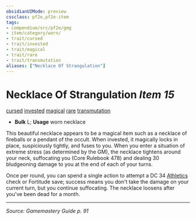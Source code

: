 ```yaml
---
obsidianUIMode: preview
cssclass: pf2e,pf2e-item
tags:
- compendium/src/pf2e/gmg
- item/category/worn/
- trait/cursed
- trait/invested
- trait/magical
- trait/rare
- trait/transmutation
aliases: ["Necklace Of Strangulation"]
---
```

# Necklace Of Strangulation *Item 15*  
[cursed](cursed-gmg.md "Cursed Item Trait")  [invested](invested.md "Invested Item Trait")  [magical](magical.md "Magical Item Trait")  [rare](rare.md "Rare Rarity Trait")  [transmutation](transmutation.md "Transmutation School Trait")  

- **Bulk** L; **Usage** worn necklace

This beautiful necklace appears to be a magical item such as a necklace of fireballs or a pendant of the occult. When invested, it magically locks in place, suspiciously tightly, and fuses to you. When you enter a situation of extreme stress (as determined by the GM), the necklace tightens around your neck, suffocating you (Core Rulebook 478) and dealing 30 bludgeoning damage to you at the end of each of your turns.

Once per round, you can spend a single action to attempt a DC 34 [Athletics](skills.md#Athletics) check or Fortitude save; success means you don't take the damage on your current turn, but you continue suffocating. The necklace loosens after you've been dead for a month.


---
*Source: Gamemastery Guide p. 91*